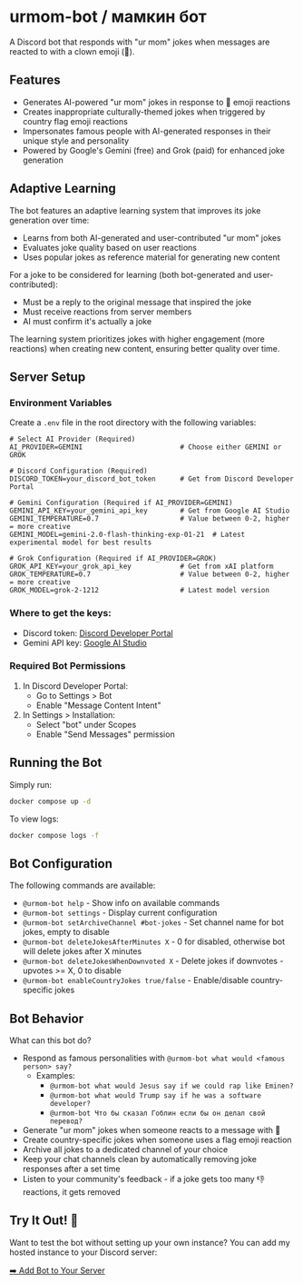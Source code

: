 # urmom-bot / мамкин бот

A Discord bot that responds with "ur mom" jokes when messages are reacted to with a clown emoji (🤡).

## Features
- Generates AI-powered "ur mom" jokes in response to 🤡 emoji reactions
- Creates inappropriate culturally-themed jokes when triggered by country flag emoji reactions
- Impersonates famous people with AI-generated responses in their unique style and personality
- Powered by Google's Gemini (free) and Grok (paid) for enhanced joke generation

## Adaptive Learning
The bot features an adaptive learning system that improves its joke generation over time:

- Learns from both AI-generated and user-contributed "ur mom" jokes
- Evaluates joke quality based on user reactions
- Uses popular jokes as reference material for generating new content

For a joke to be considered for learning (both bot-generated and user-contributed):
- Must be a reply to the original message that inspired the joke
- Must receive reactions from server members
- AI must confirm it's actually a joke

The learning system prioritizes jokes with higher engagement (more reactions) when creating new content, ensuring better quality over time.

## Server Setup

### Environment Variables
Create a `.env` file in the root directory with the following variables:

```env
# Select AI Provider (Required)
AI_PROVIDER=GEMINI                        # Choose either GEMINI or GROK

# Discord Configuration (Required)
DISCORD_TOKEN=your_discord_bot_token      # Get from Discord Developer Portal

# Gemini Configuration (Required if AI_PROVIDER=GEMINI)
GEMINI_API_KEY=your_gemini_api_key        # Get from Google AI Studio
GEMINI_TEMPERATURE=0.7                    # Value between 0-2, higher = more creative
GEMINI_MODEL=gemini-2.0-flash-thinking-exp-01-21  # Latest experimental model for best results

# Grok Configuration (Required if AI_PROVIDER=GROK)
GROK_API_KEY=your_grok_api_key            # Get from xAI platform
GROK_TEMPERATURE=0.7                      # Value between 0-2, higher = more creative
GROK_MODEL=grok-2-1212                    # Latest model version
```

### Where to get the keys:
- Discord token: [Discord Developer Portal](https://discord.com/developers/applications)
- Gemini API key: [Google AI Studio](https://aistudio.google.com)

### Required Bot Permissions
1. In Discord Developer Portal:
   - Go to Settings > Bot
   - Enable "Message Content Intent"
2. In Settings > Installation:
   - Select "bot" under Scopes
   - Enable "Send Messages" permission

## Running the Bot

Simply run:
```bash
docker compose up -d
```

To view logs:
```bash
docker compose logs -f
```

## Bot Configuration
The following commands are available:
- `@urmom-bot help` - Show info on available commands
- `@urmom-bot settings` - Display current configuration
- `@urmom-bot setArchiveChannel #bot-jokes` - Set channel name for bot jokes, empty to disable
- `@urmom-bot deleteJokesAfterMinutes X` - 0 for disabled, otherwise bot will delete jokes after X minutes
- `@urmom-bot deleteJokesWhenDownvoted X` - Delete jokes if downvotes - upvotes >= X, 0 to disable
- `@urmom-bot enableCountryJokes true/false` - Enable/disable country-specific jokes

## Bot Behavior
What can this bot do?
- Respond as famous personalities with `@urmom-bot what would <famous person> say?`
  - Examples:
    - `@urmom-bot what would Jesus say if we could rap like Eminen?`
    - `@urmom-bot what would Trump say if he was a software developer?`
    - `@urmom-bot Что бы сказал Гоблин если бы он делал свой перевод?`
- Generate "ur mom" jokes when someone reacts to a message with 🤡
- Create country-specific jokes when someone uses a flag emoji reaction
- Archive all jokes to a dedicated channel of your choice
- Keep your chat channels clean by automatically removing joke responses after a set time
- Listen to your community's feedback - if a joke gets too many 👎 reactions, it gets removed

## Try It Out! 🤖
Want to test the bot without setting up your own instance? You can add my hosted instance to your Discord server:

[➡️ Add Bot to Your Server](https://discord.com/oauth2/authorize?client_id=1333878858138652682)